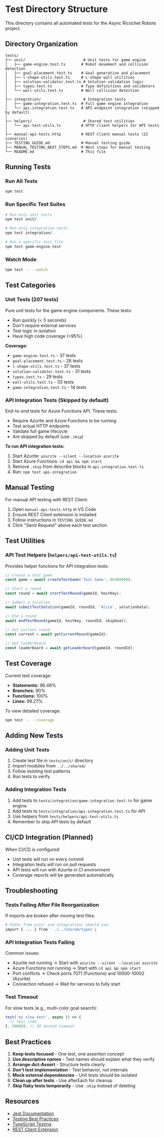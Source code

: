 # Test Directory Structure

This directory contains all automated tests for the Async Ricochet Robots project.

## Directory Organization

```
tests/
├── unit/                          # Unit tests for game engine
│   ├── game-engine.test.ts       # Robot movement and collision detection
│   ├── goal-placement.test.ts    # Goal generation and placement
│   ├── l-shape-utils.test.ts     # L-shape wall utilities
│   ├── solution-validator.test.ts # Solution validation logic
│   ├── types.test.ts             # Type definitions and validators
│   └── wall-utils.test.ts        # Wall collision detection
│
├── integration/                   # Integration tests
│   ├── game-integration.test.ts  # Full game engine integration
│   └── api-integration.test.ts   # API endpoint integration (skipped by default)
│
├── helpers/                       # Shared test utilities
│   └── api-test-utils.ts         # HTTP client helpers for API tests
│
├── manual-api-tests.http         # REST Client manual tests (22 scenarios)
├── TESTING_GUIDE.md              # Manual testing guide
├── MANUAL_TESTING_NEXT_STEPS.md  # Next steps for manual testing
└── README.md                     # This file
```

## Running Tests

### Run All Tests
```bash
npm test
```

### Run Specific Test Suites
```bash
# Run only unit tests
npm test unit/

# Run only integration tests
npm test integration/

# Run a specific test file
npm test game-engine.test
```

### Watch Mode
```bash
npm test -- --watch
```

## Test Categories

### Unit Tests (207 tests)
Pure unit tests for the game engine components. These tests:
- Run quickly (< 5 seconds)
- Don't require external services
- Test logic in isolation
- Have high code coverage (>95%)

**Coverage:**
- `game-engine.test.ts` - 37 tests
- `goal-placement.test.ts` - 26 tests
- `l-shape-utils.test.ts` - 37 tests
- `solution-validator.test.ts` - 31 tests
- `types.test.ts` - 29 tests
- `wall-utils.test.ts` - 33 tests
- `game-integration.test.ts` - 14 tests

### API Integration Tests (Skipped by default)
End-to-end tests for Azure Functions API. These tests:
- Require Azurite and Azure Functions to be running
- Test actual HTTP endpoints
- Validate full game lifecycle
- Are skipped by default (use `.skip`)

**To run API integration tests:**
1. Start Azurite: `azurite --silent --location azurite`
2. Start Azure Functions: `cd api && npm start`
3. Remove `.skip` from describe blocks in `api-integration.test.ts`
4. Run: `npm test api-integration`

## Manual Testing

For manual API testing with REST Client:
1. Open `manual-api-tests.http` in VS Code
2. Ensure REST Client extension is installed
3. Follow instructions in `TESTING_GUIDE.md`
4. Click "Send Request" above each test section

## Test Utilities

### API Test Helpers (`helpers/api-test-utils.ts`)

Provides helper functions for API integration tests:

```typescript
// Create a test game
const game = await createTestGame('Test Game', 86400000);

// Start a round
const round = await startTestRound(gameId, hostKey);

// Submit a solution
await submitTestSolution(gameId, roundId, 'Alice', solutionData);

// End a round
await endTestRound(gameId, hostKey, roundId, skipGoal);

// Get current round
const current = await getCurrentRound(gameId);

// Get leaderboard
const leaderboard = await getLeaderboard(gameId, roundId);
```

## Test Coverage

Current test coverage:
- **Statements:** 96.46%
- **Branches:** 90%
- **Functions:** 100%
- **Lines:** 98.27%

To view detailed coverage:
```bash
npm test -- --coverage
```

## Adding New Tests

### Adding Unit Tests
1. Create test file in `tests/unit/` directory
2. Import modules from `../../shared/`
3. Follow existing test patterns
4. Run tests to verify

### Adding Integration Tests
1. Add tests to `tests/integration/game-integration.test.ts` for game engine
2. Add tests to `tests/integration/api-integration.test.ts` for API
3. Use helpers from `tests/helpers/api-test-utils.ts`
4. Remember to skip API tests by default

## CI/CD Integration (Planned)

When CI/CD is configured:
- Unit tests will run on every commit
- Integration tests will run on pull requests
- API tests will run with Azurite in CI environment
- Coverage reports will be generated automatically

## Troubleshooting

### Tests Failing After File Reorganization
If imports are broken after moving test files:
```bash
# Paths from unit/ and integration/ should use:
import { ... } from '../../shared/types';
```

### API Integration Tests Failing
Common issues:
- Azurite not running → Start with `azurite --silent --location azurite`
- Azure Functions not running → Start with `cd api && npm start`
- Port conflicts → Check ports 7071 (Functions) and 10000-10002 (Azurite)
- Connection refused → Wait for services to fully start

### Test Timeout
For slow tests (e.g., multi-color goal search):
```typescript
test('my slow test', async () => {
  // test code
}, 30000); // 30 second timeout
```

## Best Practices

1. **Keep tests focused** - One test, one assertion concept
2. **Use descriptive names** - Test names should explain what they verify
3. **Arrange-Act-Assert** - Structure tests clearly
4. **Don't test implementation** - Test behavior, not internals
5. **Mock external dependencies** - Unit tests should be isolated
6. **Clean up after tests** - Use afterEach for cleanup
7. **Skip flaky tests temporarily** - Use `.skip` instead of deleting

## Resources

- [Jest Documentation](https://jestjs.io/docs/getting-started)
- [Testing Best Practices](https://testingjavascript.com/)
- [TypeScript Testing](https://github.com/microsoft/TypeScript/wiki/Performance)
- [REST Client Extension](https://marketplace.visualstudio.com/items?itemName=humao.rest-client)
